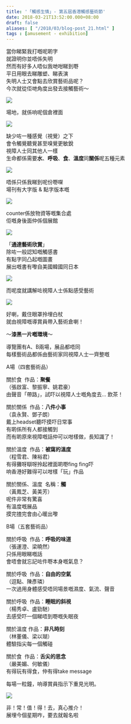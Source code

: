 ```yaml
---
title: '「觸感生情」- 第五屆香港觸感藝術節'
date: 2018-03-21T13:52:00.000+08:00
draft: false
aliases: [ "/2018/03/blog-post_21.html" ]
tags : [amusement - exhibition]
---
```


當你睇緊我打嘅呢啲字  
就證明你並唔係失明  
然而有好多人唔似我哋咁睇到嘢  
平日用眼去睇雕塑、睇表演  
失明人士又會點去欣賞藝術品呢？  
今次就從佢哋角度出發去接觸藝術～  

![](/images/touchart5.jpg)

場地，就係响呢個倉裡面  

![](/images/touchart5a.jpg)

缺少咗一種感覺（視覺）之下  
會令觸覺聽覺甚至嗅覺更敏銳  
視障人士同其他人一樣  
生命都係需要**水**、**呼吸**、**食**、**溫度**同**關係**呢五種元素  

![](/images/touchart5b.jpg)

唔係只係我睇到呢份嘢㗎  
場刊有大字版 & 點字版本嘅  

![](/images/touchart5c.jpg)

counter係放物資等嘅集合處  
佢嘅身後面仲係個展館  

![](/images/touchart5d.jpg)

「**通達藝術欣賞**」  
除咗一般認知嘅觸感書  
有點字同凸起嘅圖畫  
展出嘅書有嚟自美國韓國同日本  

![](/images/touchart5e.jpg)

而呢度就講解咗視障人士係點感受藝術  

![](/images/touchart5f.jpg)

好喇，戴住眼罩拎埋白杖  
就由視障嘅導賞員帶入藝術倉喇！  
  
～**漆黑一片嘅環境**～  
  
導覽團有A、B兩場，展品都唔同  
每樣藝術品都係由藝術家同視障人士一齊整嘅  
  
A場（四套藝術品）  
  
關於食  作品：**聚餐**    
（張啟富、黎振寧、姚君豪）  
由聲音「帶路」，試吓以視障人士嘅角度去... 飲茶！  
  
關於關係  作品：**八件小事**  
（袁永賢、鄧子朗）  
戴上headset聽吓摸吓日常事  
有啲係所有人都接觸到  
而有啲原來視障嘅話仲可以咁樣做，長知識了！  
  
關於溫度  作品：**被窩的溫度**  
（程雪君、陳裕君）  
有得攤呀瞓呀拎起裡面啲嘢fing fing吓  
响香港好難得可以咁樣「玩」作品  
  
關於關係、溫度  名稱：**觸**  
（黃鳳芝、黃美芳）  
呢件非常有驚喜  
有溫度嘅展品  
摸完揸完會由心暖出嚟  
  
B場（五套藝術品）  
  
關於呼吸  作品：**呼吸的味道**  
（張運澄、梁曉然）  
只係用眼睇嘅話  
會唔會就忘記咗件嘢本身嘅氣息？  
  
關於呼吸  作品：**自由的空氣**  
（逗點、陳彥璘）  
一次過用身體感受唔同場景嘅濕度、氣流、聲音  
  
關於呼吸  作品：**睡眠的斜視**  
（楊秀卓、盧勁馳）  
去感受吓一個睇唔到嘢嘅失眠夜  
  
關於溫度 作品：**非凡時刻**  
（林董儀、梁以瑚）  
體驗指尖每一個觸碰  
  
關於食  作品：**舌尖的思念**  
（嚴美媚、何敏儀）  
有得玩有得食，仲有得take message  
  
每場一粒鐘，响導賞員指示下重見光明。  
  

![](/images/touchart5g.jpg)

非！常！值！得！去，真心推介！  
展埋今個星期咋，要去就報名啦
